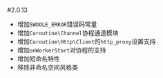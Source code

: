 #2.0.13

* 增加`SWOOLE_ERROR`错误码常量
* 增加`Coroutine\Channel`协程通道模块
* 增加`Coroutine\Http\Client`的`http_proxy`设置支持
* 增加`onWorkerStart`对协程的支持
* 增加短命名特性
* 移除非命名空间风格类